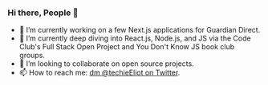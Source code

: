 ### Hi there, People 👋

- 🔭 I’m currently working on a few Next.js applications for Guardian Direct.
- 🌱 I’m currently deep diving into React.js, Node.js, and JS via the Code Club's Full Stack Open Project and You Don't Know JS book club groups.
- 👯 I’m looking to collaborate on open source projects.
- 📫 How to reach me: [dm @techieEliot on Twitter](https://twitter.com/techieEliot).

